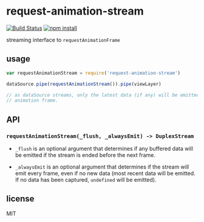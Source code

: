 # request-animation-stream

[![Build Status](http://img.shields.io/travis/jarofghosts/request-animation-stream.svg?style=flat)](https://travis-ci.org/jarofghosts/request-animation-stream)
[![npm install](http://img.shields.io/npm/dm/request-animation-stream.svg?style=flat)](https://www.npmjs.org/package/request-animation-stream)

streaming interface to `requestAnimationFrame`

## usage

```js
var requestAnimationStream = require('request-animation-stream')

dataSource.pipe(requestAnimationStream()).pipe(viewLayer)

// as dataSource streams, only the latest data (if any) will be emitted on
// animation frame.
```

## API

### `requestAnimationStream(_flush, _alwaysEmit) -> DuplexStream`

* `_flush` is an optional argument that determines if any buffered data will be
  emitted if the stream is ended before the next frame.

* `_alwaysEmit` is an optional argument that determines if the stream will emit
  every frame, even if no new data (most recent data will be emitted. If no data
  has been captured, `undefined` will be emitted).

## license

MIT
